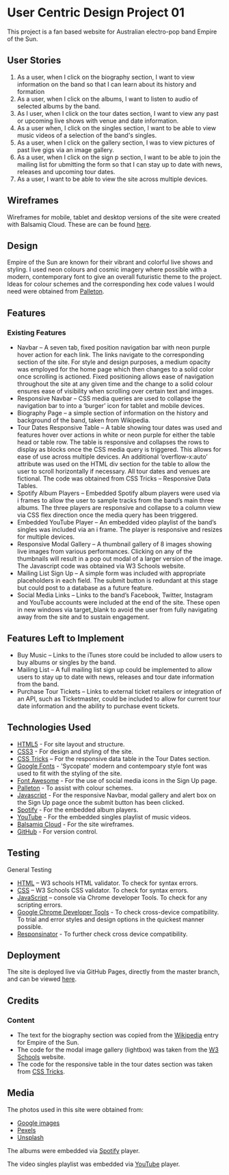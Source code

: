 # User Centric Design Project 01  
This project is a fan based website for Australian electro-pop band Empire of the Sun.


## User Stories

1.	As a user, when I click on the biography section, I want to view information on the band so that I can learn about its history and formation
2.	As a user, when I click on the albums, I want to listen to audio of selected albums by the band.
3.	As I user, when I click on the tour dates section, I want to view any past or upcoming live shows with venue and date information.
4.	As a user when, I click on the singles section, I want to be able to view music videos of a selection of the band's singles.
5.	As a user, when I click on the gallery section, I was to view pictures of past live gigs via an image gallery.
6.	As a user, when I click on the sign p section, I want to be able to join the mailing list for ubmitting the form so that I can stay up to date with news, releases and upcoming tour dates.
7.	As a user, I want to be able to view the site across multiple devices.


## Wireframes
Wireframes for mobile, tablet and desktop versions of the site were created with Balsamiq Cloud. These are can be found [here](https://balsamiq.cloud/sw7wei7/pjfm2qw/r2278).

## Design
Empire of the Sun are known for their vibrant and colorful live shows and styling. I used neon colours and cosmic imagery where possible with a modern, contemporary font to give an overall futuristic theme to the project. Ideas for colour schemes and the corresponding hex code values I would need were obtained from [Palleton](http://paletton.com/#uid=1000u0kllllaFw0g0qFqFg0w0aF).


## Features
### Existing Features
*	Navbar – A seven tab, fixed position navigation bar with neon purple hover action for each link. The links navigate to the corresponding section of the site. For style and design purposes, a medium opacity was employed for the home page which then changes to a solid color once scrolling is actioned. Fixed positioning allows ease of navigation throughout the site at any given time and the change to a solid colour ensures ease of visibility when scrolling over certain text and images.
*	Responsive Navbar – CSS media queries are used to collapse the navigation bar to into a ‘burger’ icon for tablet and mobile devices.
*	Biography Page – a simple section of information on the history and background of the band, taken from Wikipedia.
*	Tour Dates Responsive Table – A table showing tour dates was used and features hover over actions in white or neon purple for either the table head or table row. The table is responsive and collapses the rows to display as blocks once the CSS media query is triggered. This allows for ease of use across multiple devices. An additional ‘overflow-x:auto’ attribute was used on the HTML div section for the table to allow the user to scroll horizontally if necessary. All tour dates and venues are fictional. The code was obtained from CSS Tricks – Responsive Data Tables.
*	Spotify Album Players – Embedded Spotify album players were used via i frames to allow the user to sample tracks from the band’s main three albums. The three players are responsive and collapse to a column view via CSS flex direction once the media query has been triggered.
*	Embedded YouTube Player – An embedded video playlist of the band’s singles was included via an i frame. The player is responsive and resizes for multiple devices.
*	Responsive Modal Gallery – A thumbnail gallery of 8 images showing live images from various performances. Clicking on any of the thumbnails will result in a pop out modal of a larger version of the image. The Javascript code was obtained via W3 Schools website.
*	Mailing List Sign Up – A simple form was included with appropriate placeholders in each field. The submit button is redundant at this stage but could post to a database as a future feature.
*	Social Media Links – Links to the band’s Facebook, Twitter, Instagram and YouTube accounts were included at the end of the site. These open in new windows via target_blank to avoid the user from fully navigating away from the site and to sustain engagement.

## Features Left to Implement
*	Buy Music – Links to the iTunes store could be included to allow users to buy albums or singles by the band.
*	Mailing List – A full mailing list sign up could be implemented to allow users to stay up to date with news, releases and tour date information from the band.
*	Purchase Tour Tickets – Links to external ticket retailers or integration of an API, such as Ticketmaster, could be included to allow for current tour date information and the ability to purchase event tickets.




## Technologies Used
* [HTML5](https://en.wikipedia.org/wiki/HTML5) - For site layout and structure.
* [CSS3](https://en.wikipedia.org/wiki/Cascading_Style_Sheets)	- For design and styling of the site.
* [CSS Tricks](https://css-tricks.com/) – For the responsive data table in the Tour Dates section.
* [Google Fonts](https://fonts.google.com/) - 'Sycopate' modern and contempoary style font was used to fit with the styling of the site.
* [Font Awesome](https://fontawesome.com/) - For the use of social media icons in the Sign Up page.
* [Palleton](http://paletton.com/#uid=1000u0kllllaFw0g0qFqFg0w0aF) - To assist with colour schemes.
* [Javascript](https://en.wikipedia.org/wiki/JavaScript) - For the responsive Navbar, modal gallery and alert box on the Sign Up page once the submit button has been clicked.
* [Spotify](https://www.spotify.com/uk/) - For the embedded album players.
* [YouTube](https://www.youtube.com/) - For the embedded singles playlist of music videos.
* [Balsamiq Cloud](https://www.youtube.com/) - For the site wireframes.
* [GitHub](https://www.github.com) - For version control.


## Testing
General Testing
* [HTML](https://validator.w3.org/) – W3 schools HTML validator. To check for syntax errors.
* [CSS](https://jigsaw.w3.org/css-validator/) – W3 Schools CSS validator. To check for syntax errors.
* [JavaScript](https://developers.google.com/web/tools/chrome-devtools/console/) – console via Chrome developer Tools. To check for any scripting errors.
* [Google Chrome Developer Tools](https://developers.google.com/web/tools/chrome-devtools/) - To check cross-device compatibility. To trial and error styles and design options in the quickest manner possible.
* [Responsinator](http://www.responsinator.com/?url=http%3A%2F%2Fstephenjblair.github.io%2Fucd-project) - To further check cross device compatibility.

## Deployment

The site is deployed live via GitHub Pages, directly from the master branch, and can be viewed [here](https://stephenjblair.github.io/ucd-project/).

## Credits
### Content
*	The text for the biography section was copied from the [Wikipedia](https://en.wikipedia.org/wiki/Empire_of_the_Sun_(band)) entry for Empire of the Sun.  
*	The code for the modal image gallery (lightbox) was taken from the [W3 Schools](https://www.w3schools.com/howto/howto_css_modal_images.asp) website.
*	The code for the responsive table in the tour dates section was taken from [CSS Tricks](https://css-tricks.com/responsive-data-tables/).

## Media
The photos used in this site were obtained from:
*	[Google images](https://images.google.com/)
*	[Pexels](https://www.pexels.com/)
*	[Unsplash](https://unsplash.com/)    

The albums were embedded via [Spotify](https://www.spotify.com/uk) player.

The video singles playlist was embedded via [YouTube](https://www.youtube.com) player.
